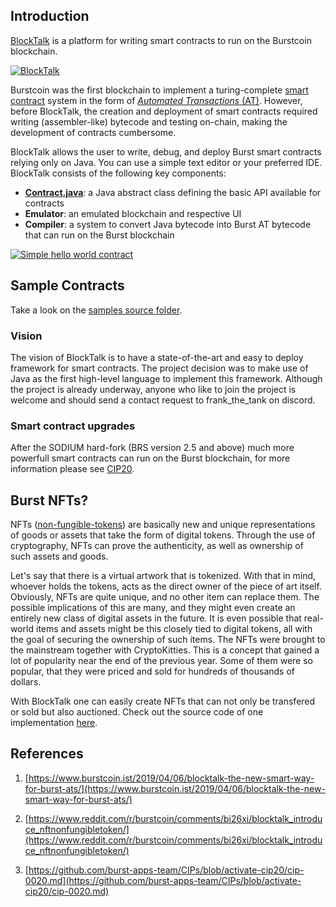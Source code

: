 Introduction
------------

[BlockTalk](https://github.com/burst-apps-team/blocktalk) is a platform for writing smart contracts to run on the Burstcoin blockchain.

[![BlockTalk](http://img.youtube.com/vi/zEdb-9teaOY/0.jpg)](http://www.youtube.com/watch?v=zEdb-9teaOY)

Burstcoin was the first blockchain to implement a turing-complete [smart contract](https://www.burst-coin.org/smart-contracts)
system in the form of [*Automated Transactions* (AT)](automated-transaction).
However, before BlockTalk, the creation and deployment of smart contracts required writing
(assembler-like) bytecode and testing on-chain, making the development of contracts cumbersome.

BlockTalk allows the user to write, debug, and deploy Burst smart contracts relying only on Java.
You can use a simple text editor or your preferred IDE.
BlockTalk consists of the following key components:
 - **[Contract.java](https://github.com/burst-apps-team/blocktalk/blob/master/src/main/java/bt/Contract.java)**: a Java abstract class defining the basic API available for contracts
 - **Emulator**: an emulated blockchain and respective UI
 - **Compiler**: a system to convert Java bytecode into Burst AT bytecode that can run on the Burst blockchain 

[![Simple hello world contract](http://img.youtube.com/vi/XcN5WxqjjGw/0.jpg)](https://www.youtube.com/watch?v=XcN5WxqjjGw "BlockTalk sample application")

## Sample Contracts
Take a look on the [samples source folder](https://github.com/burst-apps-team/blocktalk/blob/master/src/main/java/bt/sample).

### Vision

The vision of BlockTalk is to have a state-of-the-art and easy to deploy framework for smart contracts. The project decision was to make use of Java as the first high-level language to implement this framework. Although the project is already underway, anyone who like to join the project is welcome and should send a contact request to frank_the_tank on discord.

### Smart contract upgrades

After the SODIUM hard-fork (BRS version 2.5 and above) much more powerfull smart contracts can run on the Burst blockchain, for more information please see [CIP20](https://github.com/burst-apps-team/CIPs/blob/activate-cip20/cip-0020.md).


Burst NFTs?
------------

NFTs ([non-fungible-tokens](https://en.wikipedia.org/wiki/Non-fungible_token)) are basically new and unique representations of goods or assets that take the form of digital tokens. Through the use of cryptography, NFTs can prove the authenticity, as well as ownership of such assets and goods.

Let's say that there is a virtual artwork that is tokenized. With that in mind, whoever holds the tokens, acts as the direct owner of the piece of art itself. Obviously, NFTs are quite unique, and no other item can replace them. The possible implications of this are many, and they might even create an entirely new class of digital assets in the future. It is even possible that real-world items and assets might be this closely tied to digital tokens, all with the goal of securing the ownership of such items. The NFTs were brought to the mainstream together with CryptoKitties. This is a concept that gained a lot of popularity near the end of the previous year. Some of them were so popular, that they were priced and sold for hundreds of thousands of dollars.

With BlockTalk one can easily create NFTs that can not only be transfered or sold but also auctioned. Check out the source code of one implementation [here](https://github.com/burst-apps-team/blocktalk/blob/master/src/main/java/bt/sample/NFT2.java). 

References
----------

1. [https://www.burstcoin.ist/2019/04/06/blocktalk-the-new-smart-way-for-burst-ats/](https://www.burstcoin.ist/2019/04/06/blocktalk-the-new-smart-way-for-burst-ats/)

2. [https://www.reddit.com/r/burstcoin/comments/bi26xi/blocktalk_introduce_nftnonfungibletoken/](https://www.reddit.com/r/burstcoin/comments/bi26xi/blocktalk_introduce_nftnonfungibletoken/)

3. [https://github.com/burst-apps-team/CIPs/blob/activate-cip20/cip-0020.md](https://github.com/burst-apps-team/CIPs/blob/activate-cip20/cip-0020.md)
